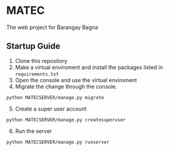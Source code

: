 # MATEC
The web project for Barangay Bagna

## Startup Guide

1. Clone this repository
2. Make a virtual enviroment and install the packages listed in `requirements.txt`
3. Open the console and use the virtual enviroment
4. Migrate the change through the console.
```
python MATECSERVER/manage.py migrate
```
5. Create a super user account
```
python MATECSERVER/manage.py createsuperuser
```
6. Run the server
```
python MATECSERVER/manage.py runserver
```
